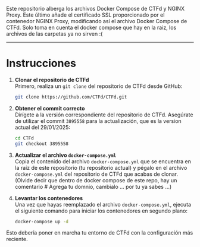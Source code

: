 Este repositorio alberga los archivos Docker Compose de CTFd y NGINX Proxy. Este último añade el certificado SSL proporcionado por el contenedor NGINX Proxy, modificando así el archivo Docker Compose de CTFd. Solo toma en cuenta el docker compose que hay en la raiz, los archivos de las carpetas ya no sirven :( 



---

# Instrucciones

1. **Clonar el repositorio de CTFd**  
   Primero, realiza un `git clone` del repositorio de CTFd desde GitHub:

   ```bash
   git clone https://github.com/CTFd/CTFd.git
   ```

2. **Obtener el commit correcto**  
   Dirígete a la versión correspondiente del repositorio de CTFd. Asegúrate de utilizar el commit `3895558` para la actualización, que es la version actual del 29/01/2025:

   ```bash
   cd CTFd
   git checkout 3895558
   ```

3. **Actualizar el archivo `docker-compose.yml`**  
   Copia el contenido del archivo `docker-compose.yml` que se encuentra en la raíz de este repositorio (tu repositorio actual) y pégalo en el archivo `docker-compose.yml` del repositorio de CTFd que acabas de clonar. (Olvide decir que dentro de docker compose de este repo, hay un comentario # Agrega tu domnio, cambialo ... por tu ya sabes ...) 

4. **Levantar los contenedores**  
   Una vez que hayas reemplazado el archivo `docker-compose.yml`, ejecuta el siguiente comando para iniciar los contenedores en segundo plano:

   ```bash
   docker-compose up -d
   ```

Esto debería poner en marcha tu entorno de CTFd con la configuración más reciente.
